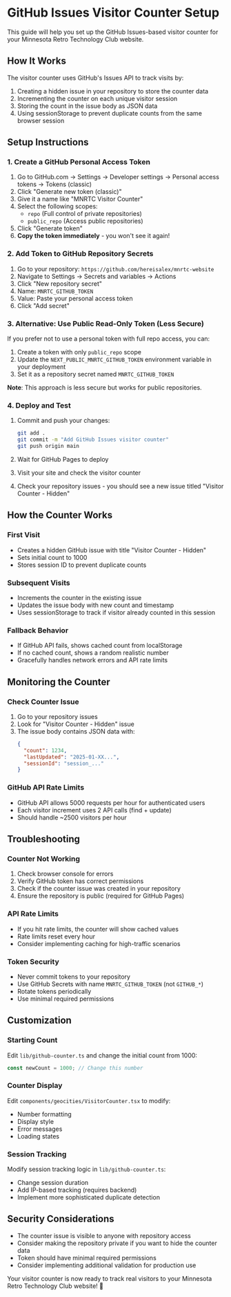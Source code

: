 # GitHub Issues Visitor Counter Setup

This guide will help you set up the GitHub Issues-based visitor counter for your Minnesota Retro Technology Club website.

## How It Works

The visitor counter uses GitHub's Issues API to track visits by:
1. Creating a hidden issue in your repository to store the counter data
2. Incrementing the counter on each unique visitor session
3. Storing the count in the issue body as JSON data
4. Using sessionStorage to prevent duplicate counts from the same browser session

## Setup Instructions

### 1. Create a GitHub Personal Access Token

1. Go to GitHub.com → Settings → Developer settings → Personal access tokens → Tokens (classic)
2. Click "Generate new token (classic)"
3. Give it a name like "MNRTC Visitor Counter"
4. Select the following scopes:
   - `repo` (Full control of private repositories)
   - `public_repo` (Access public repositories)
5. Click "Generate token"
6. **Copy the token immediately** - you won't see it again!

### 2. Add Token to GitHub Repository Secrets

1. Go to your repository: `https://github.com/hereisalex/mnrtc-website`
2. Navigate to Settings → Secrets and variables → Actions
3. Click "New repository secret"
4. Name: `MNRTC_GITHUB_TOKEN`
5. Value: Paste your personal access token
6. Click "Add secret"

### 3. Alternative: Use Public Read-Only Token (Less Secure)

If you prefer not to use a personal token with full repo access, you can:

1. Create a token with only `public_repo` scope
2. Update the `NEXT_PUBLIC_MNRTC_GITHUB_TOKEN` environment variable in your deployment
3. Set it as a repository secret named `MNRTC_GITHUB_TOKEN`

**Note**: This approach is less secure but works for public repositories.

### 4. Deploy and Test

1. Commit and push your changes:
   ```bash
   git add .
   git commit -m "Add GitHub Issues visitor counter"
   git push origin main
   ```

2. Wait for GitHub Pages to deploy
3. Visit your site and check the visitor counter
4. Check your repository issues - you should see a new issue titled "Visitor Counter - Hidden"

## How the Counter Works

### First Visit
- Creates a hidden GitHub issue with title "Visitor Counter - Hidden"
- Sets initial count to 1000
- Stores session ID to prevent duplicate counts

### Subsequent Visits
- Increments the counter in the existing issue
- Updates the issue body with new count and timestamp
- Uses sessionStorage to track if visitor already counted in this session

### Fallback Behavior
- If GitHub API fails, shows cached count from localStorage
- If no cached count, shows a random realistic number
- Gracefully handles network errors and API rate limits

## Monitoring the Counter

### Check Counter Issue
1. Go to your repository issues
2. Look for "Visitor Counter - Hidden" issue
3. The issue body contains JSON data with:
   ```json
   {
     "count": 1234,
     "lastUpdated": "2025-01-XX...",
     "sessionId": "session_..."
   }
   ```

### GitHub API Rate Limits
- GitHub API allows 5000 requests per hour for authenticated users
- Each visitor increment uses 2 API calls (find + update)
- Should handle ~2500 visitors per hour

## Troubleshooting

### Counter Not Working
1. Check browser console for errors
2. Verify GitHub token has correct permissions
3. Check if the counter issue was created in your repository
4. Ensure the repository is public (required for GitHub Pages)

### API Rate Limits
- If you hit rate limits, the counter will show cached values
- Rate limits reset every hour
- Consider implementing caching for high-traffic scenarios

### Token Security
- Never commit tokens to your repository
- Use GitHub Secrets with name `MNRTC_GITHUB_TOKEN` (not `GITHUB_*`)
- Rotate tokens periodically
- Use minimal required permissions

## Customization

### Starting Count
Edit `lib/github-counter.ts` and change the initial count from 1000:
```typescript
const newCount = 1000; // Change this number
```

### Counter Display
Edit `components/geocities/VisitorCounter.tsx` to modify:
- Number formatting
- Display style
- Error messages
- Loading states

### Session Tracking
Modify session tracking logic in `lib/github-counter.ts`:
- Change session duration
- Add IP-based tracking (requires backend)
- Implement more sophisticated duplicate detection

## Security Considerations

- The counter issue is visible to anyone with repository access
- Consider making the repository private if you want to hide the counter data
- Token should have minimal required permissions
- Consider implementing additional validation for production use

Your visitor counter is now ready to track real visitors to your Minnesota Retro Technology Club website! 🎉
